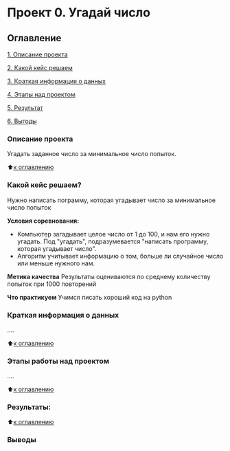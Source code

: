 # Проект 0. Угадай число

## Оглавление
[1. Описание проекта](https://github.com/ArtemKutushev/sf_data_science/tree/main/project_0/README.md#Описание-проекта)

[2. Какой кейс решаем](https://github.com/ArtemKutushev/sf_data_science/tree/main/project_0/README.md#Какой-кейс-решаем)

[3. Краткая информация о данных](https://github.com/ArtemKutushev/sf_data_science/tree/main/project_0/README.md#Краткая-информация-о-данных)

[4. Этапы над проектом](https://github.com/ArtemKutushev/sf_data_science/tree/main/project_0/README.md#Этапы-работы-над-проектом)

[5. Результат](https://github.com/ArtemKutushev/sf_data_science/tree/main/project_0/README.md#Результат)

[6. Выгоды](https://github.com/ArtemKutushev/sf_data_science/tree/main/project_0/README.md#Выгоды)

### Описание проекта
Угадать заданное число за минимальное число попыток.

:arrow_up:[к оглавлению](https://github.com/ArtemKutushev/sf_data_science/tree/main/project_0/README.md#Оглавление)


### Какой кейс решаем?
Нужно написать пограмму, которая угадывает число за минимальное число попыток

**Условия соревнования:**
- Компьютер загадывает целое число от 1 до 100, и нам его нужно угадать. Под "угадать", подразумевается "написать программу, которая угадывает число".
- Алгоритм учитывает информацию о том, больше ли случайное число или меньше нужного нам.

**Метика качества**
Результаты оцениваются по среднему количеству попыток при 1000 повторений

**Что практикуем**
Учимся писать хороший код на python


### Краткая информация о данных
....

:arrow_up:[к оглавлению](https://github.com/ArtemKutushev/sf_data_science/tree/main/project_0/README.md#Оглавление)

### Этапы работы над проектом
....

:arrow_up:[к оглавлению](https://github.com/ArtemKutushev/sf_data_science/tree/main/project_0/README.md#Оглавление)

### Результаты:

:arrow_up:[к оглавлению](https://github.com/ArtemKutushev/sf_data_science/tree/main/project_0/README.md#Оглавление)

### Выводы